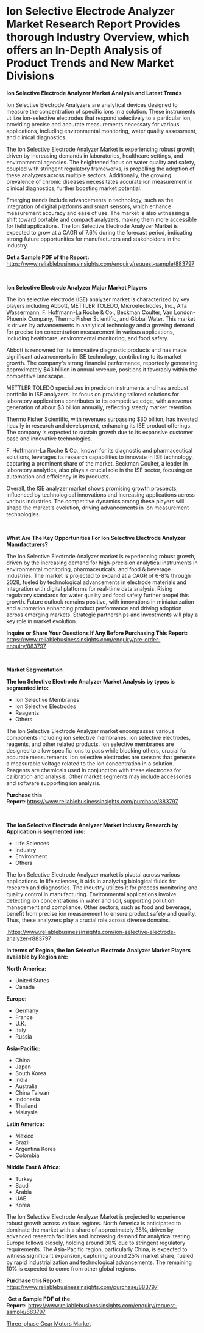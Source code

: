 <p><h1>Ion Selective Electrode Analyzer Market Research Report Provides thorough Industry Overview, which offers an In-Depth Analysis of Product Trends and New Market Divisions</h1></p><p><strong>Ion Selective Electrode Analyzer Market Analysis and Latest Trends</strong></p>
<p><p>Ion Selective Electrode Analyzers are analytical devices designed to measure the concentration of specific ions in a solution. These instruments utilize ion-selective electrodes that respond selectively to a particular ion, providing precise and accurate measurements necessary for various applications, including environmental monitoring, water quality assessment, and clinical diagnostics.</p><p>The Ion Selective Electrode Analyzer Market is experiencing robust growth, driven by increasing demands in laboratories, healthcare settings, and environmental agencies. The heightened focus on water quality and safety, coupled with stringent regulatory frameworks, is propelling the adoption of these analyzers across multiple sectors. Additionally, the growing prevalence of chronic diseases necessitates accurate ion measurement in clinical diagnostics, further boosting market potential.</p><p>Emerging trends include advancements in technology, such as the integration of digital platforms and smart sensors, which enhance measurement accuracy and ease of use. The market is also witnessing a shift toward portable and compact analyzers, making them more accessible for field applications. The Ion Selective Electrode Analyzer Market is expected to grow at a CAGR of 7.6% during the forecast period, indicating strong future opportunities for manufacturers and stakeholders in the industry.</p></p>
<p><strong>Get a Sample PDF of the Report:&nbsp;</strong> <a href="https://www.reliablebusinessinsights.com/enquiry/request-sample/883797?utm_campaign=2099&utm_medium=2&utm_source=Github&utm_content=ia&utm_term=28022025&utm_id=ion-selective-electrode-analyzer">https://www.reliablebusinessinsights.com/enquiry/request-sample/883797</a></p>
<p>&nbsp;</p>
<p><strong>Ion Selective Electrode Analyzer Major Market Players</strong></p>
<p><p>The ion selective electrode (ISE) analyzer market is characterized by key players including Abbott, METTLER TOLEDO, Microelectrodes, Inc., Alfa Wassermann, F. Hoffmann-La Roche & Co., Beckman Coulter, Van London-Phoenix Company, Thermo Fisher Scientific, and Global Water. This market is driven by advancements in analytical technology and a growing demand for precise ion concentration measurement in various applications, including healthcare, environmental monitoring, and food safety.</p><p>Abbott is renowned for its innovative diagnostic products and has made significant advancements in ISE technology, contributing to its market growth. The company's strong financial performance, reportedly generating approximately $43 billion in annual revenue, positions it favorably within the competitive landscape.</p><p>METTLER TOLEDO specializes in precision instruments and has a robust portfolio in ISE analyzers. Its focus on providing tailored solutions for laboratory applications contributes to its competitive edge, with a revenue generation of about $3 billion annually, reflecting steady market retention.</p><p>Thermo Fisher Scientific, with revenues surpassing $30 billion, has invested heavily in research and development, enhancing its ISE product offerings. The company is expected to sustain growth due to its expansive customer base and innovative technologies.</p><p>F. Hoffmann-La Roche & Co., known for its diagnostic and pharmaceutical solutions, leverages its research capabilities to innovate in ISE technology, capturing a prominent share of the market. Beckman Coulter, a leader in laboratory analytics, also plays a crucial role in the ISE sector, focusing on automation and efficiency in its products.</p><p>Overall, the ISE analyzer market shows promising growth prospects, influenced by technological innovations and increasing applications across various industries. The competitive dynamics among these players will shape the market's evolution, driving advancements in ion measurement technologies.</p></p>
<p>&nbsp;</p>
<p><strong>What Are The Key Opportunities For Ion Selective Electrode Analyzer Manufacturers?</strong></p>
<p><p>The Ion Selective Electrode Analyzer market is experiencing robust growth, driven by the increasing demand for high-precision analytical instruments in environmental monitoring, pharmaceuticals, and food & beverage industries. The market is projected to expand at a CAGR of 6-8% through 2028, fueled by technological advancements in electrode materials and integration with digital platforms for real-time data analysis. Rising regulatory standards for water quality and food safety further propel this growth. Future outlook remains positive, with innovations in miniaturization and automation enhancing product performance and driving adoption across emerging markets. Strategic partnerships and investments will play a key role in market evolution.</p></p>
<p><strong>Inquire or Share Your Questions If Any Before Purchasing This Report:</strong> <a href="https://www.reliablebusinessinsights.com/enquiry/pre-order-enquiry/883797?utm_campaign=2099&utm_medium=2&utm_source=Github&utm_content=ia&utm_term=28022025&utm_id=ion-selective-electrode-analyzer">https://www.reliablebusinessinsights.com/enquiry/pre-order-enquiry/883797</a></p>
<p>&nbsp;</p>
<p><strong>Market Segmentation</strong></p>
<p><strong>The Ion Selective Electrode Analyzer Market Analysis by types is segmented into:</strong></p>
<p><ul><li>Ion Selective Membranes</li><li>Ion Selective Electrodes</li><li>Reagents</li><li>Others</li></ul></p>
<p><p>The Ion Selective Electrode Analyzer market encompasses various components including ion selective membranes, ion selective electrodes, reagents, and other related products. Ion selective membranes are designed to allow specific ions to pass while blocking others, crucial for accurate measurements. Ion selective electrodes are sensors that generate a measurable voltage related to the ion concentration in a solution. Reagents are chemicals used in conjunction with these electrodes for calibration and analysis. Other market segments may include accessories and software supporting ion analysis.</p></p>
<p><strong>Purchase this Report:&nbsp;</strong><a href="https://www.reliablebusinessinsights.com/purchase/883797?utm_campaign=2099&utm_medium=2&utm_source=Github&utm_content=ia&utm_term=28022025&utm_id=ion-selective-electrode-analyzer">https://www.reliablebusinessinsights.com/purchase/883797</a></p>
<p>&nbsp;</p>
<p><strong>The Ion Selective Electrode Analyzer Market Industry Research by Application is segmented into:</strong></p>
<p><ul><li>Life Sciences</li><li>Industry</li><li>Environment</li><li>Others</li></ul></p>
<p><p>The Ion Selective Electrode Analyzer market is pivotal across various applications. In life sciences, it aids in analyzing biological fluids for research and diagnostics. The industry utilizes it for process monitoring and quality control in manufacturing. Environmental applications involve detecting ion concentrations in water and soil, supporting pollution management and compliance. Other sectors, such as food and beverage, benefit from precise ion measurement to ensure product safety and quality. Thus, these analyzers play a crucial role across diverse domains.</p></p>
<p><a href="https://www.reliablebusinessinsights.com/ion-selective-electrode-analyzer-r883797?utm_campaign=2099&utm_medium=2&utm_source=Github&utm_content=ia&utm_term=28022025&utm_id=ion-selective-electrode-analyzer">&nbsp;https://www.reliablebusinessinsights.com/ion-selective-electrode-analyzer-r883797</a></p>
<p><strong>In terms of Region, the Ion Selective Electrode Analyzer Market Players available by Region are:</strong></p>
<p>
    <p> <strong> North America: </strong>
        <ul>
            <li>United States</li>
            <li>Canada</li>
        </ul>
        </p> 
    <p> <strong> Europe: </strong>
        <ul>
            <li>Germany</li>
            <li>France</li>
            <li>U.K.</li>
            <li>Italy</li>
            <li>Russia</li>
        </ul>
        </p> 
    <p> <strong> Asia-Pacific: </strong>
        <ul>
            <li>China</li>
            <li>Japan</li>
            <li>South Korea</li>
            <li>India</li>
            <li>Australia</li>
            <li>China Taiwan</li>
            <li>Indonesia</li>
            <li>Thailand</li>
            <li>Malaysia</li>
        </ul>
        </p> 
    <p> <strong> Latin America: </strong>
        <ul>
            <li>Mexico</li>
            <li>Brazil</li>
            <li>Argentina Korea</li>
            <li>Colombia</li>
        </ul>
        </p> 
    <p> <strong> Middle East & Africa: </strong>
        <ul>
            <li>Turkey</li>
            <li>Saudi</li>
            <li>Arabia</li>
            <li>UAE</li>
            <li>Korea</li>
        </ul>
    </p>
    </p>
<p><p>The Ion Selective Electrode Analyzer Market is projected to experience robust growth across various regions. North America is anticipated to dominate the market with a share of approximately 35%, driven by advanced research facilities and increasing demand for analytical testing. Europe follows closely, holding around 30% due to stringent regulatory requirements. The Asia-Pacific region, particularly China, is expected to witness significant expansion, capturing around 25% market share, fueled by rapid industrialization and technological advancements. The remaining 10% is expected to come from other global regions.</p></p>
<p><strong>Purchase this Report: </strong><a href="https://www.reliablebusinessinsights.com/purchase/883797?utm_campaign=2099&utm_medium=2&utm_source=Github&utm_content=ia&utm_term=28022025&utm_id=ion-selective-electrode-analyzer">https://www.reliablebusinessinsights.com/purchase/883797</a></p>
<p>&nbsp;<strong>Get a Sample PDF of the Report:&nbsp;&nbsp;</strong><a href="https://www.reliablebusinessinsights.com/enquiry/request-sample/883797?utm_campaign=2099&utm_medium=2&utm_source=Github&utm_content=ia&utm_term=28022025&utm_id=ion-selective-electrode-analyzer">https://www.reliablebusinessinsights.com/enquiry/request-sample/883797</a></p>
<p><strong></strong></p>
<p><p><a href="https://github.com/sca704osol/Market-Research-Report-List-1/blob/main/three-phase-gear-motors-market.md?utm_campaign=2099&utm_medium=2&utm_source=Github&utm_content=ia&utm_term=28022025&utm_id=ion-selective-electrode-analyzer">Three-phase Gear Motors Market</a></p></p>